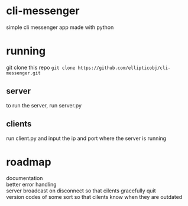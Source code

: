 # cli-messenger
simple cli messenger app made with python

# running
git clone this repo
`git clone https://github.com/ellipticobj/cli-messenger.git`

## server 
to run the server, run server.py  

## clients
run client.py and input the ip and port where the server is running

# roadmap
documentation  
better error handling  
server broadcast on disconnect so that cilents gracefully quit  
version codes of some sort so that cilents know when they are outdated  
